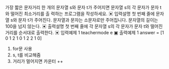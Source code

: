 가장 짧은 문자거리
한 개의 문자열 s와 문자 t가 주어지면 문자열 s의 각 문자가 문자 t와 떨어진 최소거리를 출
력하는 프로그램을 작성하세요.
▣ 입력설명
첫 번째 줄에 문자열 s와 문자 t가 주어진다. 문자열과 문자는 소문자로만 주어집니다.
문자열의 길이는 100을 넘지 않는다.
▣ 출력설명
첫 번째 줄에 각 문자열 s의 각 문자가 문자 t와 떨어진 거리를 순서대로 출력한다.
▣ 입력예제 1
teachermode e
▣ 출력예제 1
answer = [1 0 1 2 1 0 1 2 2 1 0]

1. for문 사용
2. s, t를 비교해줌
3. 거리가 멀어지면 카운터 ++
